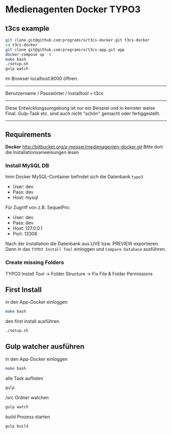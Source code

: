 # Medienagenten Docker TYPO3


## t3cs example
```zsh
git clone git@github.com:programiro/t3cs-docker.git t3cs-docker
cd t3cs-docker
git clone git@github.com:programiro/t3cs-app.git app
docker-compose up -d
make bash
./setup.sh
gulp watch 
``` 

im Browser localhost:8000 öffnen.

---

Benutzername / Passwörter / Installtool = t3cs

---

Diese Entwicklungsumgebung ist nur ein Beispiel und in keinster weise Final. Gulp-Task etc. sind auch nicht "schön" gemacht oder fertiggestellt.

---


## Requirements
**Docker**
http://bitbucket.org/a-messer/medienagenten-docker.git
Bitte dort die Installationsanweisungen lesen


### Install MySQL DB
Imm Docker MySQL-Container befindet sich die Datenbank `typo3`

 * User: dev
 * Pass: dev
 * Host: mysql

Für Zugriff von z.B. SequelPro:

 * User: dev
 * Pass: dev
 * Host: 127.0.0.1
 * Port: 13306

Nach der Installation die Datenbank aus LIVE bzw. PREVIEW exportieren.
Dann in das `TYPO3 Install Tool` einloggen und `Compare Database` ausführen.


### Create missing Folders

TYPO3 Install Tool -> Folder Structure -> Fix File & Folder Permissions


## First Install

in den App-Docker einloggen
```zsh
make bash
``` 


den first install ausführen.
```zsh
./setup.sh
``` 


## Gulp watcher ausführen

in den App-Docker einloggen
```zsh
make bash
``` 

alle Task auflisten
```zsh
gulp
``` 

/src Ordner watchen
```zsh
gulp watch
```  


build Prozess starten
```zsh
gulp build
```  
